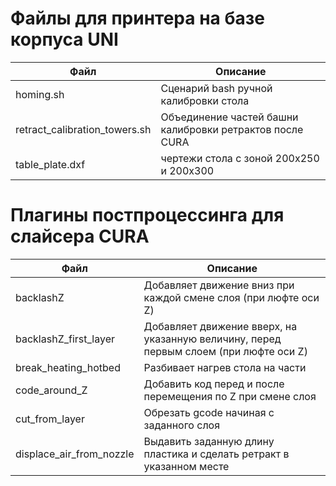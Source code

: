 # Файлы для принтера на базе корпуса UNI
  
| Файл | Описание |
|------|----------|
| homing.sh | Сценарий bash ручной калибровки стола |
| retract_calibration_towers.sh | Объединение частей башни калибровки ретрактов после CURA |
| table_plate.dxf | чертежи стола с зоной 200x250 и 200x300 |

# Плагины постпроцессинга для слайсера CURA

| Файл | Описание |
|------|----------|
| backlashZ | Добавляет движение вниз при каждой смене слоя (при люфте оси Z) |
| backlashZ_first_layer | Добавляет движение вверх, на указанную величину, перед первым слоем (при люфте оси Z) |
| break_heating_hotbed | Разбивает нагрев стола на части |
| code_around_Z | Добавить код перед и после перемещения по Z при смене слоя |
| cut_from_layer | Обрезать gcode начиная с заданного слоя |
| displace_air_from_nozzle | Выдавить заданную длину пластика и сделать ретракт в указанном месте |